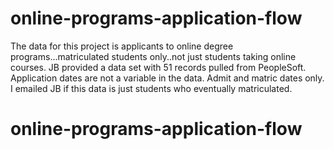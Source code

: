 # online-programs-application-flow

The data for this project is applicants to online degree programs...matriculated students only..not just students taking online courses.
JB provided a data set with 51 records pulled from PeopleSoft. Application dates are not a variable in the data. Admit and matric dates only. I emailed JB if this data is just students who eventually matriculated. 
# online-programs-application-flow
